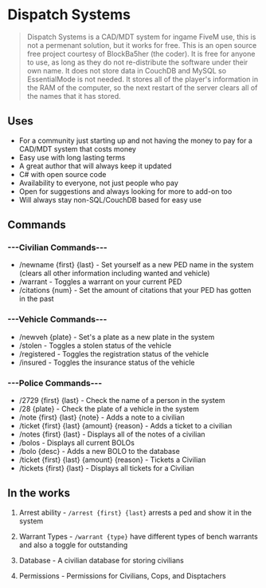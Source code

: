 # Dispatch Systems

> Dispatch Systems is a CAD/MDT system for ingame FiveM use, this is not a permenant solution, but it works for free. This is an open source free project courtesy of BlockBa5her (the coder). It is free for anyone to use, as long as they do not re-distribute the software under their own name. It does not store data in CouchDB and MySQL so EssentialMode is not needed. It stores all of the player's information in the RAM of the computer, so the next restart of the server clears all of the names that it has stored.

## Uses

* For a community just starting up and not having the money to pay for a CAD/MDT system that costs money
* Easy use with long lasting terms
* A great author that will always keep it updated
* C# with open source code
* Availability to everyone, not just people who pay
* Open for suggestions and always looking for more to add-on too
* Will always stay non-SQL/CouchDB based for easy use

## Commands

### ---Civilian Commands---

* /newname {first} {last} - Set yourself as a new PED name in the system (clears all other information including wanted and vehicle)
* /warrant - Toggles a warrant on your current PED
* /citations {num} - Set the amount of citations that your PED has gotten in the past

### ---Vehicle Commands---

* /newveh {plate} - Set's a plate as a new plate in the system
* /stolen - Toggles a stolen status of the vehicle
* /registered - Toggles the registration status of the vehicle
* /insured - Toggles the insurance status of the vehicle

### ---Police Commands---

* /2729 {first} {last} - Check the name of a person in the system
* /28 {plate} - Check the plate of a vehicle in the system
* /note {first} {last} {note} - Adds a note to a civilian
* /ticket {first} {last} {amount} {reason} - Adds a ticket to a civilian
* /notes {first} {last} - Displays all of the notes of a civilian
* /bolos - Displays all current BOLOs
* /bolo {desc} - Adds a new BOLO to the database
* /ticket {first} {last} {amount} {reason} - Tickets a Civilian
* /tickets {first} {last} - Displays all tickets for a Civilian

## In the works

1. Arrest ability - `/arrest {first} {last}` arrests a ped and show it in the system

2. Warrant Types - `/warrant {type}` have different types of bench warrants and also a toggle for outstanding

3. Database - A civilian database for storing civilians

4. Permissions - Permissions for Civilians, Cops, and Disptachers